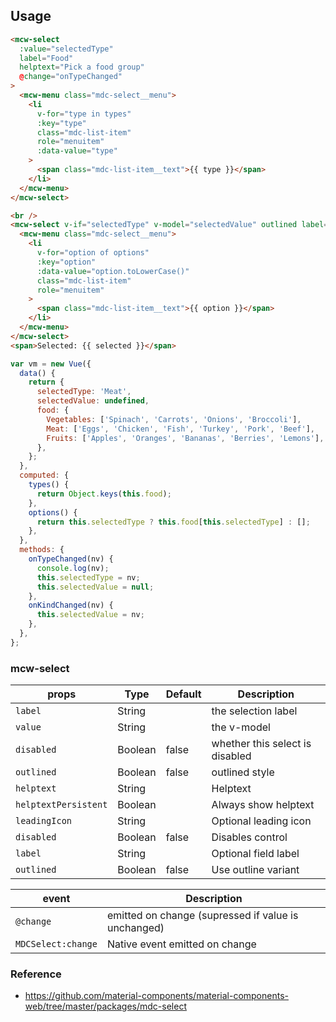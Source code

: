 ## Usage

```html
<mcw-select
  :value="selectedType"
  label="Food"
  helptext="Pick a food group"
  @change="onTypeChanged"
>
  <mcw-menu class="mdc-select__menu">
    <li
      v-for="type in types"
      :key="type"
      class="mdc-list-item"
      role="menuitem"
      :data-value="type"
    >
      <span class="mdc-list-item__text">{{ type }}</span>
    </li>
  </mcw-menu>
</mcw-select>

<br />
<mcw-select v-if="selectedType" v-model="selectedValue" outlined label="Kind">
  <mcw-menu class="mdc-select__menu">
    <li
      v-for="option of options"
      :key="option"
      :data-value="option.toLowerCase()"
      class="mdc-list-item"
      role="menuitem"
    >
      <span class="mdc-list-item__text">{{ option }}</span>
    </li>
  </mcw-menu>
</mcw-select>
<span>Selected: {{ selected }}</span>
```

```javascript
var vm = new Vue({
  data() {
    return {
      selectedType: 'Meat',
      selectedValue: undefined,
      food: {
        Vegetables: ['Spinach', 'Carrots', 'Onions', 'Broccoli'],
        Meat: ['Eggs', 'Chicken', 'Fish', 'Turkey', 'Pork', 'Beef'],
        Fruits: ['Apples', 'Oranges', 'Bananas', 'Berries', 'Lemons'],
      },
    };
  },
  computed: {
    types() {
      return Object.keys(this.food);
    },
    options() {
      return this.selectedType ? this.food[this.selectedType] : [];
    },
  },
  methods: {
    onTypeChanged(nv) {
      console.log(nv);
      this.selectedType = nv;
      this.selectedValue = null;
    },
    onKindChanged(nv) {
      this.selectedValue = nv;
    },
  },
};
```

### mcw-select

| props                | Type    | Default | Description                     |
| -------------------- | ------- | ------- | ------------------------------- |
| `label`              | String  |         | the selection label             |
| `value`              | String  |         | the v-model                     |
| `disabled`           | Boolean | false   | whether this select is disabled |
| `outlined`           | Boolean | false   | outlined style                  |
| `helptext`           | String  |         | Helptext                        |
| `helptextPersistent` | Boolean |         | Always show helptext            |
| `leadingIcon`        | String  |         | Optional leading icon           |
| `disabled`           | Boolean | false   | Disables control                |
| `label`              | String  |         | Optional field label            |
| `outlined`           | Boolean | false   | Use outline variant             |

| event              | Description                                         |
| ------------------ | --------------------------------------------------- |
| `@change`          | emitted on change (supressed if value is unchanged) |
| `MDCSelect:change` | Native event emitted on change                      |

### Reference

- <https://github.com/material-components/material-components-web/tree/master/packages/mdc-select>
